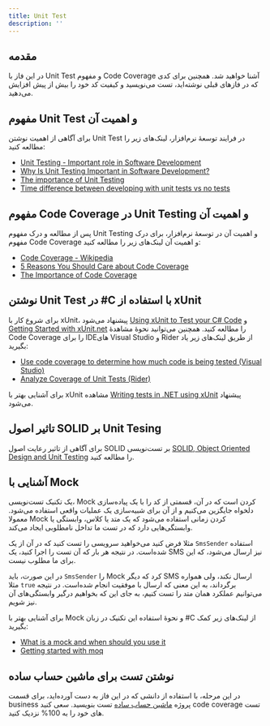 ```yaml
---
title: Unit Test
description: ''
---
```


## مقدمه

در این فاز با Unit Test
و مفهوم Code Coverage
آشنا خواهید شد. همچنین برای کدی که در فازهای قبلی نوشته‌اید، تست می‌نویسید و کیفیت کد خود را بیش از پیش افزایش می‌دهید.

## مفهوم Unit Test و اهمیت آن

برای آگاهی از اهمیت نوشتن Unit Test
در فرایند توسعۀ نرم‌افزار، لینک‌های زیر را مطالعه کنید:

- [Unit Testing - Important role in Software Development](https://medium.com/nonstopio/unit-testing-important-role-in-software-development-1f52f7c810f8)
- [Why Is Unit Testing Important in Software Development?](https://performancelabus.com/unit-testing-importance/)
- [The importance of Unit Testing](https://fortegrp.com/the-importance-of-unit-testing/)
- [Time difference between developing with unit tests vs no tests](https://softwareengineering.stackexchange.com/questions/322256/time-difference-between-developing-with-unit-tests-vs-no-tests)

## مفهوم Code Coverage در Unit Testing و اهمیت آن

پس از مطالعه و درک مفهوم Unit Testing
و اهمیت آن در توسعۀ‌ نرم‌افزار، برای درک مفهوم Code Coverage
و اهمیت آن لینک‌های زیر را مطالعه کنید:

- [Code Coverage - Wikipedia](https://en.wikipedia.org/wiki/Code_coverage)
- [5 Reasons You Should Care about Code Coverage](https://eldarion.com/blog/2017/07/13/5-reasons-you-should-care-about-code-coverage/)
- [The Importance of Code Coverage](https://blog.cloudboost.io/the-importance-of-code-coverage-9b4d513f39b4)

## نوشتن Unit Test در #C با استفاده از xUnit

برای شروع کار با xUnit، پیشنهاد می‌شود [Using xUnit to Test your C# Code](https://auth0.com/blog/xunit-to-test-csharp-code/)
و [Getting Started with xUnit.net](https://xunit.net/docs/getting-started/netfx/visual-studio) را مطالعه کنید. همچنین می‌توانید نحوۀ مشاهدۀ Code Coverage
را برای IDEهای
Visual Studio
و Rider
از طریق لینک‌های زیر یاد بگیرید:

- [Use code coverage to determine how much code is being tested (Visual Studio)](https://docs.microsoft.com/en-us/visualstudio/test/using-code-coverage-to-determine-how-much-code-is-being-tested?view=vs-2022&tabs=csharp)
- [Analyze Coverage of Unit Tests (Rider)](https://www.jetbrains.com/help/rider/Cover_Unit_Tests_(Basic_Scenario).html)

برای آشنایی بهتر با xUnit
مشاهده [Writing tests in .NET using xUnit](https://www.youtube.com/watch?v=2Wp8en1I9oQ)
پیشنهاد می‌شود.

## تاثیر اصول SOLID بر Unit Tesing

برای آگاهی از تاثیر رعایت اصول SOLID
بر تست‌نویسی [SOLID, Object Oriented Design and Unit Testing](https://huestones.co.uk/2015/06/solid-object-oriented-design-and-unit-testing/)
را مطالعه کنید.

## آشنایی با Mock

یک تکنیک تست‌نویسی، Mock
کردن است که در آن، قسمتی از کد را با یک پیاده‌سازی دلخواه جایگزین می‌کنیم و از آن برای شبیه‌سازی یک عملیات واقعی استفاده می‌شود. معمولا Mock
کردن زمانی استفاده می‌شود که یک متد یا کلاس، وابستگی یا وابستگی‌هایی دارد که در تست ما تداخل نامطلوبی ایجاد می‌کند.

مثلا فرض کنید می‌خواهید سرویسی را تست کنید که در آن از یک `SmsSender`
استفاده شده‌است. در نتیجه هر بار که آن تست را اجرا کنید، یک SMS
نیز ارسال می‌شود، که این برای ما مطلوب نیست.

در این صورت، باید `SmsSender`
را Mock
کرد که دیگر SMS
ارسال نکند، ولی همواره مثلا `true`
برگرداند، به این معنی که ارسال با موفقیت انجام شده‌است. در نتیجه می‌توانیم عملکرد همان متد را تست کنیم، به جای این که بخواهیم درگیر وابستگی‌های آن نیز شویم.

برای آشنایی بهتر با Mock
و نحوۀ استفاده این تکنیک در زبان #C
از لینک‌های زیر کمک بگیرید:

- [What is a mock and when should you use it](https://stackoverflow.com/questions/214092/what-is-a-mock-and-when-should-you-use-it)
- [Getting started with moq](https://riptutorial.com/moq)

## نوشتن تست برای ماشین حساب ساده

در این مرحله، با استفاده از دانشی که در این فاز به دست آورده‌اید، برای قسمت business
پروژه [ماشین حساب ساده](https://github.com/Star-Academy/SimpleCalculator)
تست بنویسید.
سعی کنید code coverage تست های خود را به 100% نزدیک کنید.
